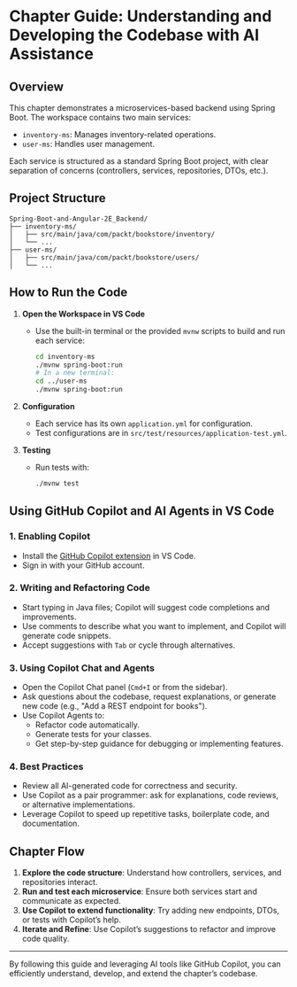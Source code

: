 # Chapter Guide: Understanding and Developing the Codebase with AI Assistance

## Overview

This chapter demonstrates a microservices-based backend using Spring Boot. The workspace contains two main services:

- `inventory-ms`: Manages inventory-related operations.
- `user-ms`: Handles user management.

Each service is structured as a standard Spring Boot project, with clear separation of concerns (controllers, services, repositories, DTOs, etc.).

## Project Structure

```
Spring-Boot-and-Angular-2E_Backend/
├── inventory-ms/
│   ├── src/main/java/com/packt/bookstore/inventory/
│   └── ...
├── user-ms/
│   ├── src/main/java/com/packt/bookstore/users/
│   └── ...
```

## How to Run the Code

1. **Open the Workspace in VS Code**
   - Use the built-in terminal or the provided `mvnw` scripts to build and run each service:
     ```sh
     cd inventory-ms
     ./mvnw spring-boot:run
     # In a new terminal:
     cd ../user-ms
     ./mvnw spring-boot:run
     ```

2. **Configuration**
   - Each service has its own `application.yml` for configuration.
   - Test configurations are in `src/test/resources/application-test.yml`.

3. **Testing**
   - Run tests with:
     ```sh
     ./mvnw test
     ```

## Using GitHub Copilot and AI Agents in VS Code

### 1. Enabling Copilot
- Install the [GitHub Copilot extension](https://marketplace.visualstudio.com/items?itemName=GitHub.copilot) in VS Code.
- Sign in with your GitHub account.

### 2. Writing and Refactoring Code
- Start typing in Java files; Copilot will suggest code completions and improvements.
- Use comments to describe what you want to implement, and Copilot will generate code snippets.
- Accept suggestions with `Tab` or cycle through alternatives.

### 3. Using Copilot Chat and Agents
- Open the Copilot Chat panel (`Cmd+I` or from the sidebar).
- Ask questions about the codebase, request explanations, or generate new code (e.g., "Add a REST endpoint for books").
- Use Copilot Agents to:
  - Refactor code automatically.
  - Generate tests for your classes.
  - Get step-by-step guidance for debugging or implementing features.

### 4. Best Practices
- Review all AI-generated code for correctness and security.
- Use Copilot as a pair programmer: ask for explanations, code reviews, or alternative implementations.
- Leverage Copilot to speed up repetitive tasks, boilerplate code, and documentation.

## Chapter Flow

1. **Explore the code structure**: Understand how controllers, services, and repositories interact.
2. **Run and test each microservice**: Ensure both services start and communicate as expected.
3. **Use Copilot to extend functionality**: Try adding new endpoints, DTOs, or tests with Copilot’s help.
4. **Iterate and Refine**: Use Copilot’s suggestions to refactor and improve code quality.

---

By following this guide and leveraging AI tools like GitHub Copilot, you can efficiently understand, develop, and extend the chapter’s codebase.
